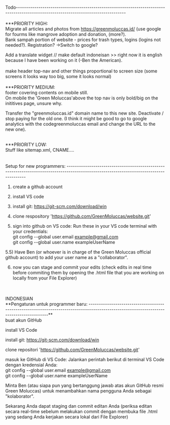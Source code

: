 Todo------------------------------------------------------------------------------------------------------------------------------------
<br><br>
***PRIORITY HIGH:<br>
 Migrate all articles and photos from https://greenmoluccas.id/
    (use google for fourms like mangrove adoption and donation, (more?). <br>
    Bank sampah portion of website - prices for trash types, logins (logins not needed?). Registration? ->Switch to google?<br>

 Add a translate widget // make default indoneisan >> right now it is english because I have been working on it (-Ben the American).
<br>
<br>
make header top-nav and other things proportional to screen size (some screens it looks way too big, some it looks normal)
<br>
<br>
***PRIORITY MEDIUM:<br>
footer covering contents on mobile still.<br>
On mobile the 'Green Moluccas'above the top nav is only bold/big on the inititives page, unsure why.

Transfer the "greenmoluccas.id" domain name to this new site. Deactivate / stop paying for the old one. (I think it might be good to go to google analytics with the codegreenmoluccas email and change the URL to the new one).

<br>
***PRIORITY LOW:<br>
Stuff like sitemap.xml, CNAME....

<br>
<br>
<br>
Setup for new programmers: ----------------------------------------------------------------------------------------------------------------------------------------

1) create a github account

2) install VS code

3) install git: https://git-scm.com/download/win

4) clone respository 'https://github.com/GreenMoluccas/website.git'

5) sign into github on VS code: Run these in your VS code terminal with your credentials: <br>
git config --global user.email example@gmail.com <br>
git config --global user.name exampleUserName

5.5) Have Ben (or whoever is in charge of the Green Moluccas official github account) to add your user name as a "collaborator".

6) now you can stage and commit your edits
    (check edits in real time before commiting them by opening the .html file that you are working on locally from your File Explorer)


<br>
<br>
INDONESIAN <br>
**Pengaturan untuk programmer baru: ----------------------------------------------------------------------------------------------------------------------------------------** <br>
buat akun GitHub

install VS Code

install git: https://git-scm.com/download/win

clone repositori 'https://github.com/GreenMoluccas/website.git'

masuk ke GitHub di VS Code: Jalankan perintah berikut di terminal VS Code dengan kredensial Anda: <br>
git config --global user.email example@gmail.com <br>
git config --global user.name exampleUserName

Minta Ben (atau siapa pun yang bertanggung jawab atas akun GitHub resmi Green Moluccas) untuk menambahkan nama pengguna Anda sebagai "kolaborator".

Sekarang Anda dapat staging dan commit editan Anda
(periksa editan secara real-time sebelum melakukan commit dengan membuka file .html yang sedang Anda kerjakan secara lokal dari File Explorer)
